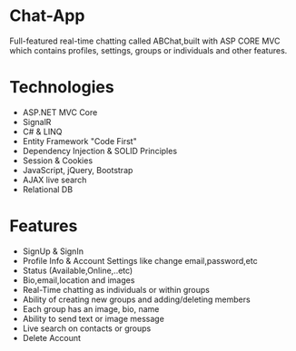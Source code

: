 # Chat-App
Full-featured real-time chatting called ABChat,built with ASP CORE MVC which contains profiles, settings, groups or individuals and other features.

# Technologies
* ASP.NET MVC Core
* SignalR
* C# & LINQ
* Entity Framework "Code First"
* Dependency Injection & SOLID Principles
* Session & Cookies
* JavaScript, jQuery, Bootstrap
* AJAX live search
* Relational DB

# Features
* SignUp & SignIn
* Profile Info & Account Settings like change email,password,etc
* Status (Available,Online,..etc)
* Bio,email,location and images
* Real-Time chatting as individuals or within groups
* Ability of creating new groups and adding/deleting members
* Each group has an image, bio, name
* Ability to send text or image message
* Live search on contacts or groups
* Delete Account 
